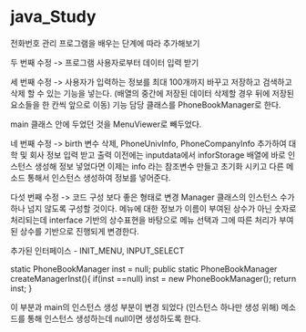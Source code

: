 # java_Study
전화번호 관리 프로그램을 배우는 단계에 따라 추가해보기

두 번째 수정 -> 프로그램 사용자로부터 데이터 입력 받기

세 번째 수정 -> 사용자가 입력하는 정보를 최대 100개까지 바꾸고 
저장하고 검색하고 삭제 할 수 있는 기능을 넣는다. (배열의 중간에 저장된 데이터 삭제할 경우 뒤에 저장된 요소들을 한 칸씩 앞으로 이동)
기능 담당 클래스를 PhoneBookManager로 한다.

main 클래스 안에 두었던 것을 MenuViewer로 빼두었다.

네 번째 수정 -> birth 변수 삭제, PhoneUnivInfo, PhoneCompanyInfo 추가하여 대학 및 회사 정보 입력 받고 출력
이전에는 inputdata에서 inforStorage 배열에 바로 인스턴스 생성해 정보 넣었다면 이제는 info 라는 참조변수 만들고 초기화 시키고 다른 메소드 통해서 인스턴스 생성하여
정보를 넣어준다.

다섯 번째 수정 -> 코드 구성 보다 좋은 형태로 변경
Manager 클래스의 인스턴스 수가 하나 넘지 않도록 구성할 것이다.
메뉴에 대한 정보가 이름이 부여된 상수가 아닌 숫자로 처리되는데 interface 기반의 상수표현을
바탕으로 메뉴 선택과 그에 따른 처리가 부여된 상수를 기반으로 진행되게 변경한다.

추가된 인터페이스 - INIT_MENU, INPUT_SELECT

static PhoneBookManager inst = null;
public static PhoneBookManager createManagerInst(){
if(inst ==null)
inst = new PhoneBookManager();
return inst;
}

이 부분과 main의 인스턴스 생성 부분이 변경 되었다 (인스턴스 하나만 생성 위해)
메소드를 통해 인스턴스 생성하는데 null이면 생성하도록 한다.
